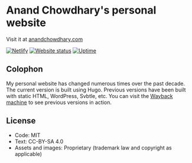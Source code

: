 # Anand Chowdhary's personal website

Visit it at [anandchowdhary.com](https://anandchowdhary.com)

[![Netlify](https://img.shields.io/netlify/0028c6a7-b7ae-49f6-b847-917b40b5b13f)](https://app.netlify.com/sites/staart-demo/deploys) [![Website status](https://img.shields.io/website?down_color=red&down_message=down&up_color=brightgreen&up_message=online&url=https%3A%2F%2Fanandchowdhary.com)](https://anandchowdhary.com) [![Uptime](https://img.shields.io/uptimerobot/ratio/7/m783674845-f84f5f126f87a5110d3d21bf)](https://stats.uptimerobot.com/m29YvtjqOg)

## Colophon

My personal website has changed numerous times over the past decade. The current version is built using Hugo. Previous versions have been built with static HTML, WordPress, Svbtle, etc. You can visit the [Wayback machine](https://web.archive.org/web/*/anandchowdhary.com) to see previous versions in action.

## License

- Code: MIT
- Text: CC-BY-SA 4.0
- Assets and images: Proprietary (trademark law and copyright as applicable)
